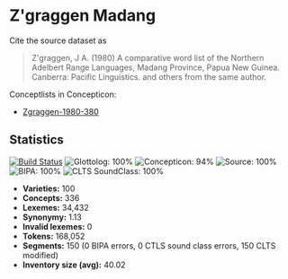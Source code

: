 # Z'graggen Madang

Cite the source dataset as

> Z'graggen, J A. (1980) A comparative word list of the Northern Adelbert Range Languages, Madang Province, Papua New Guinea. Canberra: Pacific Linguistics. and others from the same author.

Conceptlists in Concepticon:
- [Zgraggen-1980-380](http://concepticon.clld.org/contributions/Zgraggen-1980-380)

## Statistics


[![Build Status](https://travis-ci.org/lexibank/zgraggenmadang.svg?branch=master)](https://travis-ci.org/lexibank/zgraggenmadang)
![Glottolog: 100%](https://img.shields.io/badge/Glottolog-100%25-brightgreen.svg "Glottolog: 100%")
![Concepticon: 94%](https://img.shields.io/badge/Concepticon-94%25-green.svg "Concepticon: 94%")
![Source: 100%](https://img.shields.io/badge/Source-100%25-brightgreen.svg "Source: 100%")
![BIPA: 100%](https://img.shields.io/badge/BIPA-100%25-brightgreen.svg "BIPA: 100%")
![CLTS SoundClass: 100%](https://img.shields.io/badge/CLTS%20SoundClass-100%25-brightgreen.svg "CLTS SoundClass: 100%")

- **Varieties:** 100
- **Concepts:** 336
- **Lexemes:** 34,432
- **Synonymy:** 1.13
- **Invalid lexemes:** 0
- **Tokens:** 168,052
- **Segments:** 150 (0 BIPA errors, 0 CTLS sound class errors, 150 CLTS modified)
- **Inventory size (avg):** 40.02
